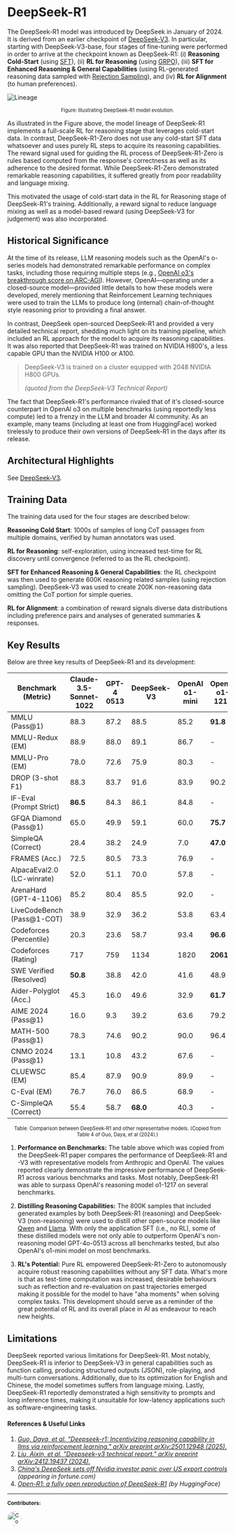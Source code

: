 # DeepSeek-R1

The DeepSeek-R1 model was introduced by DeepSeek in January of 2024. It is
derived from an earlier checkpoint of [DeepSeek-V3](../models/deepseek_v3.md).
In particular, starting with DeepSeek-V3-base, four stages of fine-tuning were
performed in order to arrive at the checkpoint known as DeepSeek-R1: (i) **Reasoning
Cold-Start** (using [SFT](../llms/fine_tuning/sft.md)), (ii) **RL for Reasoning**
(using [GRPO](../llms/fine_tuning/grpo.md)), (iii) **SFT for Enhanced Reasoning
& General Capabilities** (using RL-generated reasoning data sampled with
[Rejection Sampling](../llms/misc/rejection_sampling.md)), and (iv) **RL for Alignment**
(to human preferences).

![Lineage](https://d3ddy8balm3goa.cloudfront.net/vector-ai-pocket-refs/deepseek-v3-r1-lineage.excalidraw.svg)

<div
  class="figure-caption"
  style="text-align: center; font-size: 0.8em; margin-top: 10px;"
>

Figure: Illustrating DeepSeek-R1 model evolution.

</div>

As illustrated in the Figure above, the model lineage of DeepSeek-R1 implements
a full-scale RL for reasoning stage that leverages cold-start data. In contrast,
DeepSeek-R1-Zero does not use any cold-start SFT data whatsoever and uses purely
RL steps to acquire its reasoning capabilities. The reward signal used for
guiding the RL process of DeepSeek-R1-Zero is rules based computed from the
response's correctness as well as its adherence to the desired format. While
DeepSeek-R1-Zero demonstrated remarkable reasoning capabilities, it suffered greatly
from poor readability and language mixing.

This motivated the usage of cold-start data in the RL for Reasoning stage of
DeepSeek-R1's training. Additionally, a reward signal to reduce language mixing
as well as a model-based reward (using DeepSeek-V3 for judgement) was also
incorporated.

## Historical Significance

At the time of its release, LLM reasoning models such as the OpenAI's o-series
models had demonstrated remarkable performance on complex tasks, including those
requiring multiple steps (e.g., [OpenAI o3's breakthrough score on ARC-AGI](https://arcprize.org/blog/oai-o3-pub-breakthrough)).
However, OpenAI—operating under a closed-source model—provided little details to
how these models were developed, merely mentioning that Reinforcement Learning techniques
were used to train the LLMs to produce long (internal) chain-of-thought style
reasoning prior to providing a final answer.

In contrast, DeepSeek open-sourced DeepSeek-R1 and provided a very detailed
technical report, shedding much light on its training pipeline, which included an
RL approach for the model to acquire its reasoning capabilities. It was also
reported that DeepSeek-R1 was trained on NVIDIA H800's, a less capable GPU than
the NVIDIA H100 or A100.

> DeepSeek-V3 is trained on a cluster equipped with 2048 NVIDIA H800 GPUs.
>
> _(quoted from the DeepSeek-V3 Technical Report)_

The fact that DeepSeek-R1's performance rivaled that of it's closed-source
counterpart in OpenAI o3 on multiple benchmarks (using reportedly less compute)
led to a frenzy in the LLM and broader AI community. As an example, many teams
(including at least one from HuggingFace) worked tirelessly to produce their own
versions of DeepSeek-R1 in the days after its release.

## Architectural Highlights

See [DeepSeek-V3](../models/deepseek_v3.md).

## Training Data

The training data used for the four stages are described below:

**Reasoning Cold Start**: 1000s of samples of long CoT passages from multiple domains,
verified by human annotators was used.

**RL for Reasoning**: self-exploration, using increased test-time for RL discovery
until convergence (referred to as the RL checkpoint).

**SFT for Enhanced Reasoning & General Capabilities**: the RL checkpoint was then
used to generate 600K reasoning related samples (using rejection sampling).
DeepSeek-V3 was used to create 200K non-reasoning data omitting the CoT portion
for simple queries.

**RL for Alignment**: a combination of reward signals diverse data distributions
including preference pairs and analyses of generated summaries & responses.

## Key Results

Below are three key results of DeepSeek-R1 and its development:

<!-- markdownlint-disable MD013 -->

| Benchmark (Metric)         | Claude-3.5-Sonnet-1022 | GPT-4 0513 | DeepSeek-V3 | OpenAI o1-mini | OpenAI o1-1217 | DeepSeek-R1 |
| -------------------------- | ---------------------- | ---------- | ----------- | -------------- | -------------- | ----------- |
| MMLU (Pass@1)              | 88.3                   | 87.2       | 88.5        | 85.2           | **91.8**       | 90.8        |
| MMLU-Redux (EM)            | 88.9                   | 88.0       | 89.1        | 86.7           | -              | **92.9**    |
| MMLU-Pro (EM)              | 78.0                   | 72.6       | 75.9        | 80.3           | -              | **84.0**    |
| DROP (3-shot F1)           | 88.3                   | 83.7       | 91.6        | 83.9           | 90.2           | **92.2**    |
| IF-Eval (Prompt Strict)    | **86.5**               | 84.3       | 86.1        | 84.8           | -              | 83.3        |
| GFQA Diamond (Pass@1)      | 65.0                   | 49.9       | 59.1        | 60.0           | **75.7**       | 71.5        |
| SimpleQA (Correct)         | 28.4                   | 38.2       | 24.9        | 7.0            | **47.0**       | 30.1        |
| FRAMES (Acc.)              | 72.5                   | 80.5       | 73.3        | 76.9           | -              | **82.5**    |
| AlpacaEval2.0 (LC-winrate) | 52.0                   | 51.1       | 70.0        | 57.8           | -              | **87.6**    |
| ArenaHard (GPT-4-1106)     | 85.2                   | 80.4       | 85.5        | 92.0           | -              | **92.3**    |
| LiveCodeBench (Pass@1-COT) | 38.9                   | 32.9       | 36.2        | 53.8           | 63.4           | **65.9**    |
| Codeforces (Percentile)    | 20.3                   | 23.6       | 58.7        | 93.4           | **96.6**       | 96.3        |
| Codeforces (Rating)        | 717                    | 759        | 1134        | 1820           | **2061**       | 2029        |
| SWE Verified (Resolved)    | **50.8**               | 38.8       | 42.0        | 41.6           | 48.9           | 49.2        |
| Aider-Polyglot (Acc.)      | 45.3                   | 16.0       | 49.6        | 32.9           | **61.7**       | 53.3        |
| AIME 2024 (Pass@1)         | 16.0                   | 9.3        | 39.2        | 63.6           | 79.2           | **79.8**    |
| MATH-500 (Pass@1)          | 78.3                   | 74.6       | 90.2        | 90.0           | 96.4           | **97.3**    |
| CNMO 2024 (Pass@1)         | 13.1                   | 10.8       | 43.2        | 67.6           | -              | **78.8**    |
| CLUEWSC (EM)               | 85.4                   | 87.9       | 90.9        | 89.9           | -              | **92.8**    |
| C-Eval (EM)                | 76.7                   | 76.0       | 86.5        | 68.9           | -              | **91.8**    |
| C-SimpleQA (Correct)       | 55.4                   | 58.7       | **68.0**    | 40.3           | -              | 63.7        |

<!-- markdownlint-enable MD013 -->

<div
  class="table-caption"
  style="text-align: center; font-size: 0.8em; margin-top: 10px;"
>

Table: Comparison between DeepSeek-R1 and other representative models.
(Copied from Table 4 of Guo, Daya, et al (2024).)

</div>

1. **Performance on Benchmarks:** The table above which was copied from the DeepSeek-R1
   paper compares the performance of DeepSeek-R1 and -V3 with representative models
   from Anthropic and OpenAI. The values reported clearly demonstrate the impressive
   performance of DeepSeek-R1 across various benchmarks and tasks. Most notably,
   DeepSeek-R1 was able to surpass OpenAI's reasoning model o1-1217 on several benchmarks.

2. **Distilling Reasoning Capabilities:** The 800K samples that included generated
   examples by both DeepSeek-R1 (reasoning) and DeepSeek-V3 (non-reasoning) were
   used to distill other open-source models like [Qwen](../models/qwen2pt5.md)
   and [Llama](../models/llama_3.md). With only the application SFT (i.e., no RL),
   some of these distilled models were not only able to outperform OpenAI's non-reasoning
   model GPT-4o-0513 across all benchmarks tested, but also OpenAI's o1-mini model
   on most benchmarks.

3. **RL's Potential:** Pure RL empowered DeepSeek-R1-Zero to autonomously acquire
   robust reasoning capabilities without any SFT data. What's more is that as test-time
   computation was increased, desirable behaviours such as reflection and re-evaluation
   on past trajectories emerged making it possible for the model to have "aha moments"
   when solving complex tasks. This development should serve as a reminder of the
   great potential of RL and its overall place in AI as endeavour to reach new
   heights.

## Limitations

DeepSeek reported various limitations for DeepSeek-R1. Most notably, DeepSeek-R1
is inferior to DeepSeek-V3 in general capabilities such as function calling, producing
structured outputs (JSON), role-playing, and multi-turn conversations. Additionally,
due to its optimization for English and Chinese, the model sometimes suffers from
language mixing. Lastly, DeepSeek-R1 reportedly demonstrated a high sensitivity
to prompts and long inference times, making it unsuitable for low-latency applications
such as software-engineering tasks.

#### References & Useful Links <!-- markdownlint-disable-line MD001 -->

1. [_Guo, Daya, et al. "Deepseek-r1: Incentivizing reasoning capability in llms
   via reinforcement learning." arXiv preprint arXiv:2501.12948 (2025)._](https://arxiv.org/pdf/2501.12948)
2. [_Liu, Aixin, et al. "Deepseek-v3 technical report." arXiv preprint
   arXiv:2412.19437 (2024)._](https://arxiv.org/pdf/2412.19437)
3. [_China's DeepSeek sets off Nvidia investor panic over US export controls_](https://fortune.com/2025/01/27/china-deepseek-nvidia-gpu-investor-panic-us-export-controls-rethink/)
   _(appearing in fortune.com)_
4. [_Open-R1: a fully open reproduction of DeepSeek-R1_](https://huggingface.co/blog/open-r1)
   _(by HuggingFace)_

<!-- TODO: mdBook preprocessor with custom mustache handler {{ #author }} -->
<!-- markdownlint-disable-file MD033 -->

---

<div class="contributor-footnotes">
<small>

**Contributors:**

<a href="https://github.com/nerdai">
<img src="https://github.com/nerdai.png"
  width="32px" alt="Contributor 1" style="border-radius: 50%">
</a>
</small>

</div>
